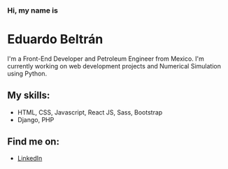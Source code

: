 ### Hi, my name is

# Eduardo Beltrán

I'm a Front-End Developer and Petroleum Engineer from Mexico. I'm currently working on web development projects and Numerical Simulation using Python.

## My skills:
- HTML, CSS, Javascript, React JS, Sass, Bootstrap
- Django, PHP

## Find me on:
- <a href="https://www.linkedin.com/in/eduardo-beltr%C3%A1n-1b620a213/">LinkedIn</a> 
